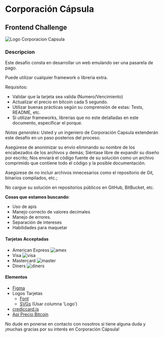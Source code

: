# Corporación Cápsula

## Frontend Challenge


![Logo Corporacion Capsula](https://corporacioncapsula.io/images/logos/LogoCC.svg)

### Descripcion
Este desafío consta en desarrollar un web emulando ser una pasarela de pago.

Puede utilizar cualquier framework o libreria extra.

Requisitos:
- Validar que la tarjeta sea valida (Numero/Vencimiento)
- Actualizar el precio en bitcoin cada 5 segundo.
- Utilizar buenas prácticas según su comprensión de estas: Tests, README, etc.
- Si utilizar frameworks, librerias que no este detalladas en este documento, especificar el porque.

*Notas generales:* Usted y un ingeniero de Corporación Capsula extenderán este desafío en un paso posterios del proceso.

Asegúrese de anonimizar su envío eliminando su nombre de los encabezados de los archivos y demás; Siéntase libre de expandir su diseño por escrito; Nos enviará el código fuente de su solución como un archivo comprimido que contiene todo el código y la posible documentación.

Asegúrese de no incluir archivos innecesarios como el repositorio de Git, binarios compilados, etc.;

No cargue su solución en repositorios públicos en GitHub, BitBucket, etc.

**Cosas que estamos buscando**: 
- Uso de apis
- Manejo correcto de valores decimales
- Manejo de errores.
- Separación de intereses
- Habilidades para maquetar

#### Tarjetas Acceptadas
- American Express ![amex](https://github.com/aaronfagan/svg-credit-card-payment-icons/raw/main/logo/amex.svg)
- Visa ![visa](https://github.com/aaronfagan/svg-credit-card-payment-icons/raw/main/logo/visa.svg)
- Mastercard ![master](https://github.com/aaronfagan/svg-credit-card-payment-icons/raw/main/logo/mastercard.svg)
- Diners ![diners](https://github.com/aaronfagan/svg-credit-card-payment-icons/raw/main/logo/diners.svg)

#### Elementos
- [Figma](https://www.figma.com/file/6BTEAzFqDi4KTVLHrFN6Ji/Checkout-Page-(Community)?node-id=2%3A2)
- Logos Tarjetas
  - [Font](https://fontawesome.com/search?p=1&q=credit%20card&s=solid%2Cbrands)
  - [SVGs](https://github.com/aaronfagan/svg-credit-card-payment-icons) (Usar columna 'Logo')
- [crediccard.js](https://contaazul.github.io/creditcard.js/)
- [Api Precio Bitcoin](https://api.blockchain.com/v3/#/unauthenticated/getTickers)

No dude en ponerse en contacto con nosotros si tiene alguna duda y ¡muchas gracias por su interés en Corporación Cápsula!